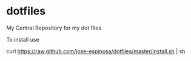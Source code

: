 dotfiles
========

My Central Repository for my dot files

To install use

curl https://raw.github.com/jose-espinosa/dotfiles/master/install.sh | sh


